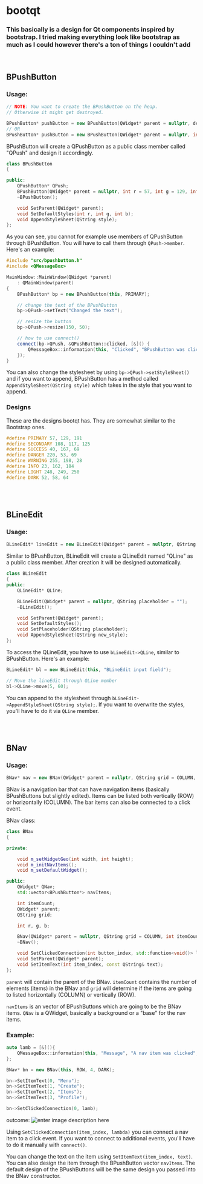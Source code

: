 



# bootqt
### This basically is a design for Qt components inspired by bootstrap. I tried making everything look like bootstrap as much as I could however there's a ton of things I couldn't add

<br />

## BPushButton

### Usage:
```c++
// NOTE: You want to create the BPushButton on the heap.
// Otherwise it might get destroyed.

BPushButton* pushButton = new BPushButton(QWidget* parent = nullptr, design);
// OR
BPushButton* pushButton = new BPushButton(QWidget* parent = nullptr, int r = 57, int g = 129, int b = 191);
```

BPushButton will create a QPushButton as a public class member called "QPush" and design it accordingly.
```c++
class BPushButton
{

public:
    QPushButton* QPush;
    BPushButton(QWidget* parent = nullptr, int r = 57, int g = 129, int b = 191);
    ~BPushButton();

    void SetParent(QWidget* parent);
    void SetDefaultStyles(int r, int g, int b);
    void AppendStyleSheet(QString style);
};
```
As you can see, you cannot for example use members of QPushButton through BPushButton. You will have to call them through ```QPush->member```. Here's an example:
```c++
#include "src/bpushbutton.h"
#include <QMessageBox>

MainWindow::MainWindow(QWidget *parent)
    : QMainWindow(parent)
{
    BPushButton* bp = new BPushButton(this, PRIMARY);

    // change the text of the BPushButton
    bp->QPush->setText("Changed the text");

    // resize the button
    bp->QPush->resize(150, 50);

    // how to use connect()
    connect(bp->QPush, &QPushButton::clicked, [&]() {
        QMessageBox::information(this, "Clicked", "BPushButton was clicked");
    });
}
```
You can also change the stylesheet by using ```bp->QPush->setStyleSheet()``` and if you want to append, BPushButton has a method called ```AppendStyleSheet(QString style)``` which takes in the style that you want to append.

### Designs
These are the designs bootqt has. They are somewhat similar to the Bootstrap ones.
```c++
#define PRIMARY 57, 129, 191
#define SECONDARY 108, 117, 125
#define SUCCESS 40, 167, 69
#define DANGER 220, 53, 69
#define WARNING 255, 198, 28
#define INFO 23, 162, 184
#define LIGHT 248, 249, 250
#define DARK 52, 58, 64
```
<br />
<br />

## BLineEdit
### Usage:
```c++
BLineEdit* lineEdit = new BLineEdit(QWidget* parent = nullptr, QString placeholder = "");
```

Similar to BPushButton, BLineEdit will create a QLineEdit named "QLine" as a public class member. After creation it will be designed automatically.

```c++
class BLineEdit
{
public:
    QLineEdit* QLine;

    BLineEdit(QWidget* parent = nullptr, QString placeholder = "");
    ~BLineEdit();

    void SetParent(QWidget* parent);
    void SetDefaultStyles();
    void SetPlaceholder(QString placeholder);
    void AppendStyleSheet(QString new_style);
};
```
To access the QLineEdit, you have to use  ```bLineEdit->QLine```, similar to BPushButton. Here's an example:

```c++
BLineEdit* bl = new BLineEdit(this, "BLineEdit input field");

// Move the lineEdit through QLine member
bl->QLine->move(5, 60);
```

You can append to the stylesheet through ```bLineEdit->AppendStyleSheet(QString style);```. If you want to overwrite the styles, you'll have to do it via ```QLine``` member.

<br />
<br />

## BNav
### Usage:
```c++
BNav* nav = new BNav(QWidget* parent = nullptr, QString grid = COLUMN, int itemCount = 4, DESIGN)
```

BNav is a navigation bar that can have navigation items (basically BPushButtons but slightly edited). Items can be listed both vertically (ROW) or horizontally (COLUMN). The bar items can also be connected to a click event.

BNav class:
```c++
class BNav
{

private:

    void m_setWidgetGeo(int width, int height);
    void m_initNavItems();
    void m_setDefaultWidget();

public:
    QWidget* QNav;
    std::vector<BPushButton*> navItems;

    int itemCount;
    QWidget* parent;
    QString grid;

    int r, g, b;

    BNav(QWidget* parent = nullptr, QString grid = COLUMN, int itemCount = 4, int r = 57, int g = 129, int b = 191);
    ~BNav();

    void SetClickedConnection(int button_index, std::function<void()> lambda);
    void SetParent(QWidget* parent);
    void SetItemText(int item_index, const QString& text);
};
```

``parent`` will contain the parent of the BNav. ``itemCount`` contains the number of elements (items) in the BNav and ``grid`` will determine if the items are going to listed horizontally (COLUMN) or vertically (ROW).

``navItems`` is an vector of BPushButtons which are going to be the BNav items. ``QNav`` is a QWidget, basically a background or a "base" for the nav items.

### Example:
```c++
auto lamb = [&](){
    QMessageBox::information(this, "Message", "A nav item was clicked", QMessageBox::Ok);
};

BNav* bn = new BNav(this, ROW, 4, DARK);

bn->SetItemText(0, "Menu");
bn->SetItemText(1, "Create");
bn->SetItemText(2, "Items");
bn->SetItemText(3, "Profile");

bn->SetClickedConnection(0, lamb);
```
outcome:
![enter image description here](https://cdn.discordapp.com/attachments/732283331185475606/830347512333467679/unknown.png)

Using ``SetClickedConnection(item_index, lambda)`` you can connect a nav item to a click event. If you want to connect to additional events, you'll have to do it manually with ``connect()``.

You can change the text on the item using ``SetItemText(item_index, text)``. You can also design the item through the BPushButton vector ``navItems``. The default design of the BPushButtons will be the same design you passed into the BNav constructor.

<br />
<br />
